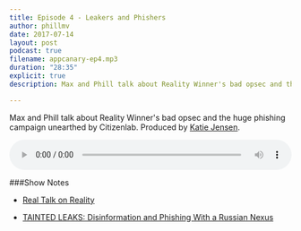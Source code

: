 ```yaml
---
title: Episode 4 - Leakers and Phishers
author: phillmv
date: 2017-07-14
layout: post
podcast: true
filename: appcanary-ep4.mp3
duration: "28:35"
explicit: true
description: Max and Phill talk about Reality Winner's bad opsec and the huge phishing campaign unearthed by Citizenlab

---
```


Max and Phill talk about Reality Winner's bad opsec and the huge phishing campaign unearthed by Citizenlab. Produced by [Katie Jensen](https://twitter.com/katiejensen).

<audio controls preload="metadata" style="width: 100%;">
	<source src="/mp3/appcanary-ep4.mp3" type="audio/mpeg">
	Your browser does not support the audio element.
</audio>

###Show Notes


* [Real Talk on Reality](https://medium.com/@thegrugq/real-talk-on-reality-cf07cbb78530)

* [TAINTED LEAKS: Disinformation and Phishing With a Russian Nexus](https://citizenlab.ca/2017/05/tainted-leaks-disinformation-phish/)
